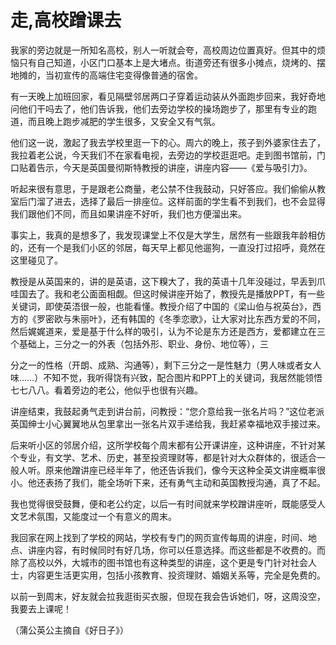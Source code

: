 # 走,高校蹭课去

我家的旁边就是一所知名高校，别人一听就会夸，高校周边位置真好。但其中的烦恼只有自己知道，小区门口基本上是大堵点。街道旁还有很多小摊点，烧烤的、摆地摊的，当初宣传的高端住宅变得像普通的宿舍。 

有一天晚上加班回家，看见隔壁邻居两口子穿着运动装从外面跑步回来，我好奇地问他们干吗去了，他们告诉我，他们去旁边学校的操场跑步了，那里有专业的跑道，而且晚上跑步减肥的学生很多，又安全又有气氛。 

他们这一说，激起了我去学校里逛一下的心。周六的晚上，孩子到外婆家住去了，我拉着老公说，今天我们不在家看电视，去旁边的学校逛逛吧。走到图书馆前，门口贴着告示，今天是英国曼彻斯特教授的讲座，讲座内容——《爱与吸引力》。 

听起来很有意思，于是跟老公商量，老公禁不住我鼓动，只好答应。我们偷偷从教室后门溜了进去，选择了最后一排座位。这样前面的学生看不到我们，也不会显得我们跟他们不同，而且如果讲座不好听，我们也方便溜出来。 

事实上，我真的是想多了，我发现课堂上不仅是大学生，居然有一些跟我年龄相仿的，还有一个是我们小区的邻居，每天早上都见他遛狗，一直没打过招呼，竟然在这里碰见了。 

教授是从英国来的，讲的是英语，这下糗大了，我的英语十几年没碰过，早丢到爪哇国去了。我和老公面面相觑。但这时候讲座开始了，教授先是播放PPT，有一些关键词，即使英浯很一般，也能看懂。教授介绍了中国的《梁山伯与祝英台》，西方的《罗密欧与朱丽叶》，还有韩国的《冬季恋歌》，让大家对比东西方爱的不同，然后娓娓道来，爱是基于什么样的吸引，认为不论是东方还是西方，爱都建立在三个基础上，三分之一的外表（包括外形、职业、身份、地位等），三 

分之一的性格（开朗、成熟、沟通等），剩下三分之一是性魅力（男人味或者女人味……）不知不觉，我听得饶有兴致，配合图片和PPT上的关键词，我居然能领悟七七八八。看着旁边的老公，他似乎也很有兴趣。 

讲座结束，我鼓起勇气走到讲台前，问教授：“您介意给我一张名片吗？”这位老派英国绅士小心翼翼地从包里拿出一张名片双手递给我，我赶紧幸福地双手接过来。 

后来听小区的邻居介绍，这所学校每个周末都有公开课讲座，这种讲座，不针对某个专业，有文学、艺术、历史，甚至投资理财等，都是针对大众群体的，很适合一般人听。原来他蹭讲座已经半年了，他还告诉我们，像今天这种全英文讲座概率很小。他还表扬了我们，能全场听下来，还有勇气主动和英国教授沟通，真了不起。 

我也觉得很受鼓舞，便和老公约定，以后一有时间就来学校蹭讲座听，既能感受人文艺术氛围，又能度过一个有意义的周末。 

我回家在网上找到了学校的网站，学校有专门的网页宣传每周的讲座，时间、地点、讲座内容，有时候同时有好几场，你可以任意选择。而这些都是不收费的。而除了高校以外，大城市的图书馆也有这种类型的讲座，这个更是专门针对社会人士，内容更生活更实用，包括小孩教育、投资理财、婚姻关系等，完全是免费的。 

以前一到周末，好友就会拉我逛街买衣服，但现在我会告诉她们，呀，这周没空，我要去上课呢！ 

（蒲公英公主摘自《好日子》）